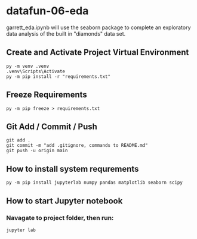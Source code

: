 # datafun-06-eda


garrett_eda.ipynb will use the seaborn package to complete an exploratory data analysis of the built in "diamonds" data set.

## Create and Activate Project Virtual Environment

```shell
py -m venv .venv
.venv\Scripts\Activate
py -m pip install -r "requirements.txt"
```

## Freeze Requirements

```shell
py -m pip freeze > requirements.txt
```

## Git Add / Commit / Push 

```shell
git add .
git commit -m "add .gitignore, commands to README.md"
git push -u origin main
```

## How to install system requrements

```shell
py -m pip install jupyterlab numpy pandas matplotlib seaborn scipy
```

## How to start Jupyter notebook

### Navagate to project folder, then run:


```shell
jupyter lab
```